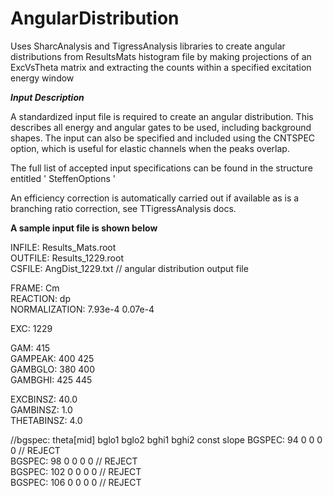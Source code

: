 # AngularDistribution

Uses SharcAnalysis and TigressAnalysis libraries to create
angular distributions from ResultsMats histogram file by
making projections of an ExcVsTheta matrix and extracting
the counts within a specified excitation energy window

___Input Description___

A standardized input file is required to create an angular 
distribution. This describes all energy and angular gates 
to be used, including background shapes. The input can also
be specified and included using the CNTSPEC option, which is
useful for elastic channels when the peaks overlap.

The full list of accepted input specifications can be found 
in the structure entitled ' SteffenOptions '

An efficiency correction is automatically carried out if available
as is a branching ratio correction, see TTigressAnalysis docs.

__A sample input file is shown below__

INFILE: Results_Mats.root  
OUTFILE: Results_1229.root  		  			
CSFILE: AngDist_1229.txt		  					// angular distribution output file    

FRAME:     	Cm  
REACTION:		dp  
NORMALIZATION: 7.93e-4 0.07e-4  

EXC: 				1229

GAM: 		 		415  
GAMPEAK: 		400 425  
GAMBGLO:	 	380 400   
GAMBGHI:	 	425 445  

EXCBINSZ: 	40.0  
GAMBINSZ:   1.0  
THETABINSZ: 4.0  

//bgspec: theta[mid] bglo1 bglo2 bghi1 bghi2 const slope
BGSPEC:			94   			0			0			0			0		 			// REJECT  
BGSPEC:			98   			0			0			0			0		 			// REJECT  
BGSPEC:			102 			0			0			0			0		 			// REJECT  
BGSPEC:			106 			0			0			0			0		 			// REJECT  
